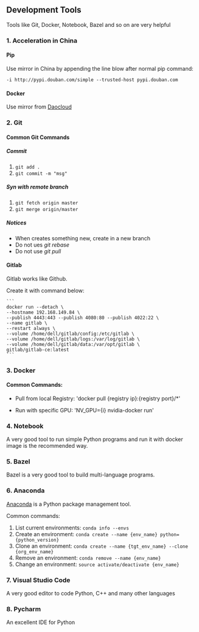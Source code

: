 ## Development Tools
Tools like Git, Docker, Notebook, Bazel and so on are very helpful

### 1. Acceleration in China

#### Pip
Use mirror in China by appending the line blow after normal pip command:
```
-i http://pypi.douban.com/simple --trusted-host pypi.douban.com
```

#### Docker
Use mirror from [Daocloud](http://www.daocloud.io/mirror)



### 2. Git
#### Common Git Commands
##### Commit
1. `git add .`
2. `git commit -m "msg"`


##### Syn with remote branch
1. `git fetch origin master`
2. `git merge origin/master`


##### Notices
- When creates something new, create in a new branch
- Do not ues *git rebase*
- Do not use *git pull*

#### Gitlab
Gitlab works like Github.

Create it with command below:

    ```
    docker run --detach \
    --hostname 192.168.149.84 \
    --publish 4443:443 --publish 4080:80 --publish 4022:22 \
    --name gitlab \
    --restart always \
    --volume /home/dell/gitlab/config:/etc/gitlab \
    --volume /home/dell/gitlab/logs:/var/log/gitlab \
    --volume /home/dell/gitlab/data:/var/opt/gitlab \
    gitlab/gitlab-ce:latest
    ```

### 3. Docker

#### Common Commands:

- Pull from local Registry: 'docker pull {registry ip}:{registry port}/*'

- Run with specific GPU: 'NV_GPU={i} nvidia-docker run'


### 4. Notebook

A very good tool to run simple Python programs and run it with docker image is the recommended way.

### 5. Bazel

Bazel is a very good tool to build multi-language programs.

### 6. Anaconda
[Anaconda](https://www.continuum.io/) is a Python package management tool.

Common commands:

1. List current environments: `conda info --envs`
2. Create an environment: `conda create --name {env_name} python={python_version}`
3. Clone an environment: `conda create --name {tgt_env_name} --clone {org_env_name}`
4. Remove an environment: `conda remove --name {env_name}`
5. Change an environment: `source activate/deactivate {env_name}`

### 7. Visual Studio Code

A very good editor to code Python, C++ and many other languages

### 8. Pycharm

An excellent IDE for Python